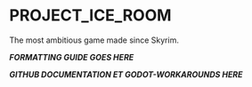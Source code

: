# PROJECT_ICE_ROOM
The most ambitious game made since Skyrim.



_________FORMATTING GUIDE GOES HERE_________



_________GITHUB DOCUMENTATION ET GODOT-WORKAROUNDS HERE_________


